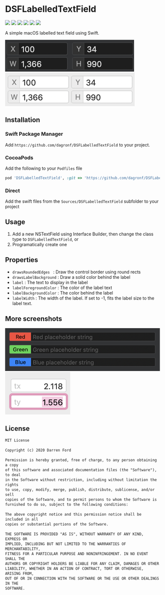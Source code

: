 # DSFLabelledTextField

![](https://img.shields.io/github/v/tag/dagronf/DSFLabelledTextField) ![](https://img.shields.io/badge/macOS-10.11+-red) ![](https://img.shields.io/badge/Swift-5.0-orange.svg)
![](https://img.shields.io/badge/License-MIT-lightgrey) [![](https://img.shields.io/badge/pod-compatible-informational)](https://cocoapods.org) [![](https://img.shields.io/badge/spm-compatible-brightgreen.svg?style=flat)](https://swift.org/package-manager)

A simple macOS labelled text field using Swift.

![](https://github.com/dagronf/dagronf.github.io/raw/master/art/projects/DSFLabelledTextField/s1.png)
![](https://github.com/dagronf/dagronf.github.io/raw/master/art/projects/DSFLabelledTextField/s2.png)

## Installation

### Swift Package Manager

Add `https://github.com/dagronf/DSFLabelledTextField` to your project.

### CocoaPods

Add the following to your `Podfiles` file

```ruby
pod 'DSFLabelledTextField', :git => 'https://github.com/dagronf/DSFLabelledTextField'
```

### Direct

Add the swift files from the `Sources/DSFLabelledTextField` subfolder to your project

## Usage

1. Add a new NSTextField using Interface Builder, then change the class type to `DSFLabelledTextField`, or
2. Programatically create one

## Properties

* `drawsRoundedEdges ` : Draw the control border using round rects
* `drawsLabelBackground` : Draw a solid color behind the label
* `label` : The text to display in the label
* `labelForegroundColor` : The color of the label text
* `labelBackgroundColor` : The color behind the label
* `labelWidth` : The width of the label.  If set to -1, fits the label size to the label text.

## More screenshots

![](https://github.com/dagronf/dagronf.github.io/raw/master/art/projects/DSFLabelledTextField/s3.png)
![](https://github.com/dagronf/dagronf.github.io/raw/master/art/projects/DSFLabelledTextField/s4.png)

## License

```
MIT License

Copyright (c) 2020 Darren Ford

Permission is hereby granted, free of charge, to any person obtaining a copy
of this software and associated documentation files (the "Software"), to deal
in the Software without restriction, including without limitation the rights
to use, copy, modify, merge, publish, distribute, sublicense, and/or sell
copies of the Software, and to permit persons to whom the Software is
furnished to do so, subject to the following conditions:

The above copyright notice and this permission notice shall be included in all
copies or substantial portions of the Software.

THE SOFTWARE IS PROVIDED "AS IS", WITHOUT WARRANTY OF ANY KIND, EXPRESS OR
IMPLIED, INCLUDING BUT NOT LIMITED TO THE WARRANTIES OF MERCHANTABILITY,
FITNESS FOR A PARTICULAR PURPOSE AND NONINFRINGEMENT. IN NO EVENT SHALL THE
AUTHORS OR COPYRIGHT HOLDERS BE LIABLE FOR ANY CLAIM, DAMAGES OR OTHER
LIABILITY, WHETHER IN AN ACTION OF CONTRACT, TORT OR OTHERWISE, ARISING FROM,
OUT OF OR IN CONNECTION WITH THE SOFTWARE OR THE USE OR OTHER DEALINGS IN THE
SOFTWARE.
```

